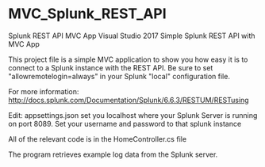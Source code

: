 # MVC_Splunk_REST_API
Splunk REST API MVC App
Visual Studio 2017 Simple Splunk REST API with MVC App

This project file is a simple MVC application to show you how easy it is to connect to a Splunk instance with the REST API.
Be sure to set "allowremotelogin=always" in your Splunk "local" configuration file.

For more information:
http://docs.splunk.com/Documentation/Splunk/6.6.3/RESTUM/RESTusing


Edit: appsettings.json
set you localhost where your Splunk Server is running on port 8089.
Set your username and password to that splunk instance

All of the relevant code is in the HomeController.cs file

The program retrieves example log data from the Splunk server. 
